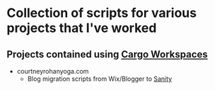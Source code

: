 # Collection of scripts for various projects that I've worked

## Projects contained using [Cargo Workspaces](https://doc.rust-lang.org/book/ch14-03-cargo-workspaces.html)

- courtneyrohanyoga.com
  - Blog migration scripts from Wix/Blogger to [Sanity](https://www.sanity.io/)
